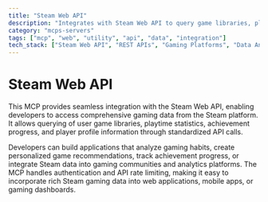 ```yaml
---
title: "Steam Web API"
description: "Integrates with Steam Web API to query game libraries, playtime stats, and player information for gaming applications."
category: "mcps-servers"
tags: ["mcp", "web", "utility", "api", "data", "integration"]
tech_stack: ["Steam Web API", "REST APIs", "Gaming Platforms", "Data Analytics", "User Profiles"]
---
```


# Steam Web API

This MCP provides seamless integration with the Steam Web API, enabling developers to access comprehensive gaming data from the Steam platform. It allows querying of user game libraries, playtime statistics, achievement progress, and player profile information through standardized API calls.

Developers can build applications that analyze gaming habits, create personalized game recommendations, track achievement progress, or integrate Steam data into gaming communities and analytics platforms. The MCP handles authentication and API rate limiting, making it easy to incorporate rich Steam gaming data into web applications, mobile apps, or gaming dashboards.
